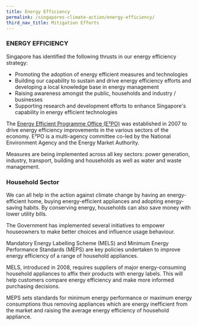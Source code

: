 ```yaml
---
title: Energy Efficiency
permalink: /singapores-climate-action/energy-efficiency/
third_nav_title: Mitigation Efforts
---
```


### ENERGY EFFICIENCY

Singapore has identified the following thrusts in our energy efficiency strategy:

* Promoting the adoption of energy efficient measures and technologies
* Building our capability to sustain and drive energy efficiency efforts and developing a local knowledge base in energy management    
* Raising awareness amongst the public, households and industry / businesses  
* Supporting research and development efforts to enhance Singapore's capability in energy efficient technologies

The [<a href="http://www.e2singapore.gov.sg/" target="_blank">Energy Efficient Programme Office (E²PO)</a>](http://www.e2singapore.gov.sg/) was established in 2007 to drive energy efficiency improvements in the various sectors of the economy. E²PO is a multi-agency committee co-led by the National Environment Agency and the Energy Market Authority.

Measures are being implemented across all key sectors: power generation, industry, transport, building and households as well as water and waste management.


### Household Sector 

We can all help in the action against climate change by having an energy-efficient home, buying energy-efficient appliances and adopting energy-saving habits. By conserving energy, households can also save money with lower utility bills. 

The Government has implemented several initiatives to empower houseowners to make better choices and influence usage behaviour. 

Mandatory Energy Labelling Scheme (MELS) and Minimum Energy Performance Standards (MEPS) are key policies undertaken to improve energy efficiency of a range of household appliances.  

MELS, introduced in 2008, requires suppliers of major energy-consuming household appliances to affix their products with energy labels. This will help customers compare energy efficiency and make more informed purchasing decisions. 

MEPS sets standards for minimum energy performance or maximum energy consumptions thus removing appliances which are energy inefficient from the market and raising the average energy efficiency of household appliance. 

